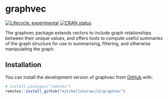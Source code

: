 
<!-- README.md is generated from README.Rmd. Please edit that file -->

# graphvec

<!-- badges: start -->

[![Lifecycle:
experimental](https://img.shields.io/badge/lifecycle-experimental-orange.svg)](https://lifecycle.r-lib.org/articles/stages.html#experimental)
[![CRAN
status](https://www.r-pkg.org/badges/version/graphvec)](https://CRAN.R-project.org/package=graphvec)
<!-- badges: end -->

The graphvec package extends vectors to include graph relationships
between their unique values, and offers tools to compute useful
summaries of the graph structure for use in summarising, filtering, and
otherwise manipulating the graph.

## Installation

You can install the development version of graphvec from
[GitHub](https://github.com/) with:

``` r
# install.packages("remotes")
remotes::install_github("mitchelloharawild/graphvec")
```
